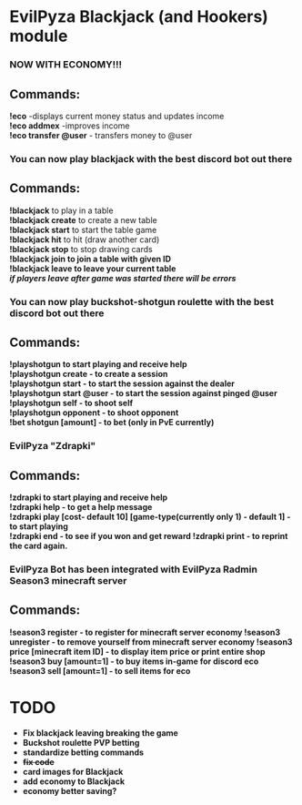# EvilPyza Blackjack (and Hookers) module

### NOW WITH ECONOMY!!!
## Commands:
**!eco** -displays current money status and updates income<br>
**!eco addmex** -improves income<br>
**!eco transfer @user** - transfers money to @user <br>

### You can now play blackjack with the best discord bot out there
## Commands:
**!blackjack** to play in a table <br>
**!blackjack create** to create a new table <br>
**!blackjack start** to start the table game <br>
**!blackjack hit** to hit (draw another card) <br>
**!blackjack stop** to stop drawing cards <br>
**!blackjack join <table ID>** to join a table with given ID <br>
**!blackjack leave** to leave your current table <br>
*if players leave after game was started there will be errors*


### You can now play buckshot-shotgun roulette with the best discord bot out there
## Commands:
**!playshotgun** to start playing and receive help <br>
**!playshotgun create** - to create a session<br>
**!playshotgun start** - to start the session against the dealer<br>
**!playshotgun start @user** - to start the session against pinged @user<br>
**!playshotgun self** - to shoot self<br>
**!playshotgun opponent** - to shoot opponent<br>
**!bet shotgun [amount]** - to bet (only in PvE currently)

### EvilPyza "Zdrapki"
## Commands:
**!zdrapki** to start playing and receive help <br>
**!zdrapki help** - to get a help message<br>
**!zdrapki play [cost- default 10] [game-type(currently only 1) - default 1]** - to start playing<br>
**!zdrapki end** - to see if you won and get reward
**!zdrapki print** - to reprint the card again. 

### EvilPyza Bot has been integrated with EvilPyza Radmin Season3 minecraft server
## Commands:
**!season3 register <minecraft player name>** - to register for minecraft server economy
**!season3 unregister** - to remove yourself from minecraft server economy
**!season3 price [minecraft item ID]** - to display item price or print entire shop
**!season3 buy <minecraft item ID> [amount=1]** - to buy items in-game for discord eco
**!season3 sell <minecraft item ID> [amount=1]** - to sell items for eco

# TODO
- Fix blackjack leaving breaking the game
- Buckshot roulette PVP betting
- standardize betting commands
- ~~fix code~~
- card images for Blackjack
- add economy to Blackjack
- economy better saving?

